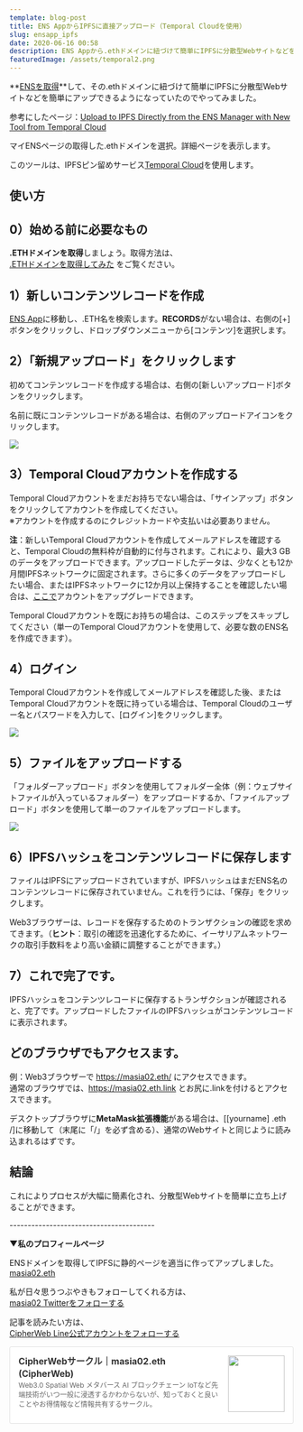 ```yaml
---
template: blog-post
title: ENS AppからIPFSに直接アップロード（Temporal Cloudを使用）
slug: ensapp_ipfs
date: 2020-06-16 00:58
description: ENS Appから.ethドメインに紐づけて簡単にIPFSに分散型Webサイトなどを簡単にアップできる
featuredImage: /assets/temporal2.png
---
```

**[ENSを取得](https://dapps-play.net/ensapp)**して、その.ethドメインに紐づけて簡単にIPFSに分散型Webサイトなどを簡単にアップできるようになっていたのでやってみました。

参考にしたページ：[Upload to IPFS Directly from the ENS Manager with New Tool from Temporal Cloud](https://medium.com/the-ethereum-name-service/upload-to-ipfs-directly-from-the-ens-manager-with-new-tool-ac055db5d2fe)

マイENSページの取得した.ethドメインを選択。詳細ページを表示します。

このツールは、IPFSピン留めサービス[Temporal Cloud](https://temporal.cloud/)を使用します。

## **使い方**

## **0）始める前に必要なもの**

**.ETHドメインを取得**しましょう。取得方法は、\
[.ETHドメインを取得してみた](https://dapps-play.net/ensapp) をご覧ください。

## **1）新しいコンテンツレコードを作成**

[ENS App](https://app.ens.domains/)に移動し、.ETH名を検索します。**RECORDS**がない場合は、右側の\[+]ボタンをクリックし、ドロップダウンメニューから\[コンテンツ]を選択します。

## **2）「新規アップロード」をクリックします**

初めてコンテンツレコードを作成する場合は、右側の\[新しいアップロード]ボタンをクリックします。

名前に既にコンテンツレコードがある場合は、右側のアップロードアイコンをクリックします。

![](/assets/upload.png)

## **3）Temporal Cloudアカウントを作成する**

Temporal Cloudアカウントをまだお持ちでない場合は、「サインアップ」ボタンをクリックしてアカウントを作成してください。\
※アカウントを作成するのにクレジットカードや支払いは必要ありません。

**注**：新しいTemporal Cloudアカウントを作成してメールアドレスを確認すると、Temporal Cloudの無料枠が自動的に付与されます。これにより、最大3 GBのデータをアップロードできます。アップロードしたデータは、少なくとも12か月間IPFSネットワークに固定されます。さらに多くのデータをアップロードしたい場合、またはIPFSネットワークに12か月以上保持することを確認したい場合は、[ここで](https://play2.temporal.cloud/auth)アカウントをアップグレードできます。

Temporal Cloudアカウントを既にお持ちの場合は、このステップをスキップしてください（単一のTemporal Cloudアカウントを使用して、必要な数のENS名を作成できます）。

## **4）ログイン**

Temporal Cloudアカウントを作成してメールアドレスを確認した後、またはTemporal Cloudアカウントを既に持っている場合は、Temporal Cloudのユーザー名とパスワードを入力して、\[ログイン]をクリックします。

![](/assets/temporal.png)

## **5）ファイルをアップロードする**

「フォルダーアップロード」ボタンを使用してフォルダー全体（例：ウェブサイトファイルが入っているフォルダー）をアップロードするか、「ファイルアップロード」ボタンを使用して単一のファイルをアップロードします。

![](/assets/temporal2.png)

## **6）IPFSハッシュをコンテンツレコードに保存します**

ファイルはIPFSにアップロードされていますが、IPFSハッシュはまだENS名のコンテンツレコードに保存されていません。これを行うには、「保存」をクリックします。

Web3ブラウザーは、レコードを保存するためのトランザクションの確認を求めてきます。（**ヒント**：取引の確認を迅速化するために、イーサリアムネットワークの取引手数料をより高い金額に調整することができます。）

## **7）これで完了です。**

IPFSハッシュをコンテンツレコードに保存するトランザクションが確認されると、完了です。アップロードしたファイルのIPFSハッシュがコンテンツレコードに表示されます。

## **どのブラウザでもアクセスます。**

例：Web3ブラウザーで <https://masia02.eth/> にアクセスできます。\
通常のブラウザでは、<https://masia02.eth.link> とお尻に.linkを付けるとアクセスできます。

デスクトップブラウザに**MetaMask拡張機能**がある場合は、\[[yourname] .eth /]に移動して（末尾に「/」を必ず含める）、通常のWebサイトと同じように読み込まれるはずです。

## **結論**

これによりプロセスが大幅に簡素化され、分散型Webサイトを簡単に立ち上げることができます。

\----------------------------------------

**▼私のプロフィールページ**

ENSドメインを取得してIPFSに静的ページを適当に作ってアップしました。\
[masia02.eth](https://masia02.eth.link)

私が日々思うつぶやきもフォローしてくれる方は、\
[masia02 Twitterをフォローする](https://twitter.com/masia02)

記事を読みたい方は、\
[CipherWeb Line公式アカウントをフォローする](https://line.me/R/ti/p/%40zkz7445k)

<div class="blogcardfu" style="width:auto;max-width:9999px;border:1px solid #E0E0E0;border-radius:3px;margin:10px 0;padding:15px;line-height:1.4;text-align:left;background:#FFFFFF;"><a href="https://note.com/masia02/circle" target="_blank" style="display:block;text-decoration:none;"><span class="blogcardfu-image" style="float:right;width:100px;padding:0 0 0 10px;margin:0 0 5px 5px;"><img src="https://images.weserv.nl/?w=100&url=ssl:assets.st-note.com/production/uploads/images/26925495/bb1fe45e8dbc0961ea8a14f3bb96f486.png?format=jpeg&amp;amp;height=1006&amp;amp;quality=45&amp;amp;width=1920" width="100" style="width:100%;height:auto;max-height:100px;min-width:0;border:0 none;margin:0;"></span><br style="display:none"><span class="blogcardfu-title" style="font-size:112.5%;font-weight:700;color:#333333;margin:0 0 5px 0;">CipherWebサークル｜masia02.eth (CipherWeb)</span><br><span class="blogcardfu-content" style="font-size:87.5%;font-weight:400;color:#666666;">Web3.0 Spatial Web メタバース AI ブロックチェーン IoTなど先端技術がいつ一般に浸透するかわからないが、知っておくと良いことやお得情報など情報共有するサークル。</span><br><span style="clear:both;display:block;overflow:hidden;height:0;">&nbsp;</span></a></div>